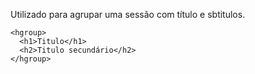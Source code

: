 Utilizado para agrupar uma sessão com título e sbtitulos.

	<hgroup>
	  <h1>Titulo</h1>
	  <h2>Titulo secundário</h2>
	</hgroup>